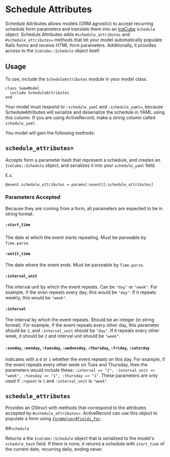 # Schedule Attributes

Schedule Attributes allows models (ORM agnostic) to accept recurring schedule form parameters and translate them into an [IceCube](https://github.com/seejohnrun/ice_cube/) `Schedule` object. Schedule Attributes adds `#schedule_attributes` and `#schedule_attributes=` methods that let your model automatically populate Rails forms and receive HTML form parameters. Additionally, it provides access to the `IceCube::Schedule` object itself.

## Usage

To use, include the `ScheduleAttributes` module in your model class.

    class SomeModel
      include ScheduleAttributes
    end

Your model must respond to `:schedule_yaml` and `:schedule_yaml=`, because ScheduleAttributes will serialize and deserialize the schedule in YAML using this column.  If you are using ActiveRecord, make a string column called `schedule_yaml`.

You model will gain the following methods:

## `schedule_attributes=`

Accepts form a parameter hash that represent a schedule, and creates an `IceCube::Schedule` object, and serializes it into your `schedule_yaml` field.

E.x.

    @event.schedule_attributes = params[:event][:schedule_attributes]

### Parameters Accepted

Because they are coming from a form, all parameters are expected to be in string format.

##### `:start_time`

The date at which the event starts repeating. Must be parseable by `Time.parse`.

#### `:until_time`

The date where the event ends. Must be parseable by `Time.parse`.

#### `:interval_unit`

The interval unit by which the event repeats. Can be `"day"` or `"week"`. For example, if the even repeats every day, this would be `"day"`. If it repeats weekly, this would be `"week"`.

#### `:interval`

The interval by which the event repeats. Should be an integer (in string format). For example, if the event repeats every other day, this parameter should be `2`, and `:interval_unit` should be `"day"`. If it repeats every other week, it should be `2` and interval unit should be `"week"`.

#### `:sunday`, `:monday`, `:tuesday`, `:wednesday`, `:thursday`, `:friday`, `:saturday`

Indicates with a `0` or `1` whether the event repeats on this day. For example, if the event repeats every other week on Tues and Thursday, then the parameters would include these: `:interval => "2", :interval_unit => "week", :tuesday => "1", :thursday => "1"`. These parameters are only used if `:repeat` is `1` and `:interval_unit` is `"week"`.

## `schedule_attributes`

Provides an OStruct with methods that correspond to the attributes accepted by `#schedule_attributes=`. ActiveRecord can use this object to populate a form using [`FormHelper#fields_for`](http://apidock.com/rails/ActionView/Helpers/FormHelper/fields_for).

##`schedule`

Returns a the `IceCube::Schedule` object that is serialized to the model's `schedule_hash` field. If there is none, it returns a schedule with `start_time` of the current date, recurring daily, ending never.
